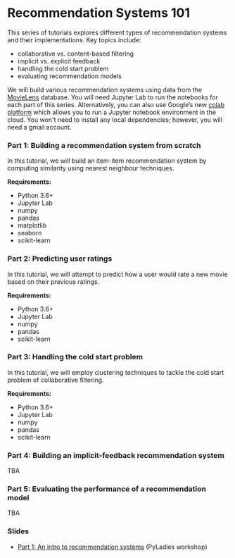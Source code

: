 # Recommendation Systems 101

This series of tutorials explores different types of recommendation systems and their implementations. Key topics include:
- collaborative vs. content-based filtering
- implicit vs. explicit feedback
- handling the cold start problem
- evaluating recommendation models

We will build various recommendation systems using data from the [MovieLens](https://movielens.org/) database. You will need Jupyter Lab to run the notebooks for each part of this series. Alternatively, you can also use Google’s new [colab platform](https://colab.research.google.com) which allows you to run a Jupyter notebook environment in the cloud. You won't need to install any local dependencies; however, you will need a gmail account. 

### Part 1: Building a recommendation system from scratch

In this tutorial, we will build an item-item recommendation system by computing similarity using nearest neighbour techniques.

**Requirements:**

- Python 3.6+
- Jupyter Lab
- numpy
- pandas
- matplotlib
- seaborn
- scikit-learn

### Part 2: Predicting user ratings

In this tutorial, we will attempt to predict how a user would rate a new movie based on their previous ratings. 

**Requirements:**

- Python 3.6+
- Jupyter Lab
- numpy
- pandas
- scikit-learn

### Part 3: Handling the cold start problem

In this tutorial, we will employ clustering techniques to tackle the cold start problem of collaborative filtering. 

**Requirements:**

- Python 3.6+
- Jupyter Lab
- numpy
- pandas
- scikit-learn

### Part 4: Building an implicit-feedback recommendation system

TBA

### Part 5: Evaluating the performance of a recommendation model

TBA

### Slides

- [Part 1: An intro to recommendation systems](pyladies-slides.pdf) (PyLadies workshop)


